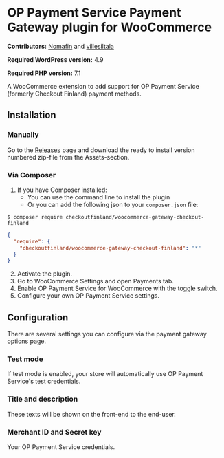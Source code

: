 # OP Payment Service Payment Gateway plugin for WooCommerce 

**Contributors:** [Nomafin](https://github.com/nomafin) and [villesiltala](https://github.com/villesiltala)

**Required WordPress version:** 4.9

**Required PHP version:** 7.1

A WooCommerce extension to add support for OP Payment Service (formerly Checkout Finland) payment methods. 

## Installation

### Manually

Go to the [Releases](https://github.com/OPMerchantServices/op-payment-service-for-woocommerce/releases) page and download 
the ready to install version numbered zip-file from the Assets-section. 

### Via Composer

1. If you have Composer installed:
    - You can use the command line to install the plugin
    - Or you can add the following json to your `composer.json` file:

```
$ composer require checkoutfinland/woocommerce-gateway-checkout-finland
```

```json
{
  "require": {
    "checkoutfinland/woocommerce-gateway-checkout-finland": "*"
  }
}
```
2. Activate the plugin.
3. Go to WooCommerce Settings and open Payments tab.
4. Enable OP Payment Service for WooCommerce with the toggle switch.
5. Configure your own OP Payment Service settings.

## Configuration

There are several settings you can configure via the payment gateway options page.

### Test mode

If test mode is enabled, your store will automatically use OP Payment Service's test credentials.

### Title and description

These texts will be shown on the front-end to the end-user.

### Merchant ID and Secret key

Your OP Payment Service credentials.
